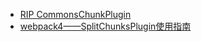 - [RIP CommonsChunkPlugin](https://gist.github.com/sokra/1522d586b8e5c0f5072d7565c2bee693)
- [webpack4——SplitChunksPlugin使用指南](https://blog.csdn.net/qq_26733915/article/details/79458533)
